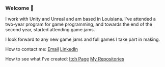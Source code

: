 ### Welcome 👋
I work with Unity and Unreal and am based in Louisiana. I've attended a two-year program for game programming, and towards the end of the second year, started attending game jams.

I look forward to any new game jams and full games I take part in making.

How to contact me:
[Email](https://judeous@tutanota.com)
[LinkedIn](https://www.linkedin.com/in/jude-mentel-7682001bb)

How to see what I've created:
[Itch Page](https://judeous.itch.io/)
[My Repositories](https://github.com/Judeous?tab=repositories)

<!--
**Judeous/Judeous** is a ✨ _special_ ✨ repository because its `README.md` (this file) appears on your GitHub profile.

Here are some ideas to get you started:

- 🔭 I’m currently working on polishing my first year's final project
- 🌱 I’m currently learning 
- 👯 I’m looking to collaborate on ...
- 🤔 I’m looking for help with ...
- 💬 Ask me about ...
- 📫 How to reach me: ...
- ⚡ Fun fact: ...
-->
